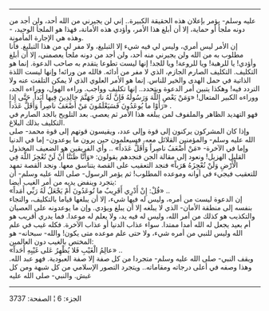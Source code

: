 ------------------------------------------------------------------------

عليه وسلم- يؤمر بإعلان هذه الحقيقة الكبيرة.. إني لن يجيرني من الله أحد،
ولن أجد من دونه ملجأ أو حماية، إلا أن أبلغ هذا الأمر، وأؤدي هذه الأمانة،
فهذا هو الملجأ الوحيد، - وهذه هي الإجارة المأمونة.  
إن الأمر ليس أمري، وليس لي فيه شيء إلا التبليغ، ولا مفر لي من هذا
التبليغ. فأنا مطلوب به من الله ولن يجيرني منه أحد، ولن أجد من دونه ملجأ
يعصمني، إلا أن أبلغ وأؤدي! يا للرهبة! ويا للروعة! ويا للجد! إنها ليست
تطوعا يتقدم به صاحب الدعوة. إنما هو التكليف. التكليف الصارم الجازم، الذي
لا مفر من أدائه. فالله من ورائه! وإنها ليست اللذة الذاتية في حمل الهدى
والخير للناس. إنما هو الأمر العلوي الذي لا يمكن التلفت عنه ولا التردد
فيه! وهكذا يتبين أمر الدعوة ويتحدد.. إنها تكليف وواجب. وراءه الهول،
ووراءه الجد، ووراءه الكبير المتعال! «وَمَنْ يَعْصِ اللَّهَ وَرَسُولَهُ فَإِنَّ لَهُ نارَ جَهَنَّمَ
خالِدِينَ فِيها أَبَداً. حَتَّى إِذا رَأَوْا ما يُوعَدُونَ فَسَيَعْلَمُونَ مَنْ أَضْعَفُ ناصِراً وَأَقَلُّ
عَدَداً» .  
فهو التهديد الظاهر والملفوف لمن يبلغه هذا الأمر ثم يعصي. بعد التلويح
بالجد الصارم في التكليف بذلك البلاغ.  
وإذا كان المشركون يركنون إلى قوة وإلى عدد، ويقيسون قوتهم إلى قوة محمد-
صلى الله عليه وسلم- والمؤمنين القلائل معه، فسيعلمون حين يرون ما يوعدون-
إما في الدنيا وإما في الآخرة- «مَنْ أَضْعَفُ ناصِراً وَأَقَلُّ عَدَداً» .. وأي الفريقين
هو الضعيف المخذول القليل الهزيل! ونعود إلى مقالة الجن فنجدهم يقولون:
«وَأَنَّا ظَنَنَّا أَنْ لَنْ نُعْجِزَ اللَّهَ فِي الْأَرْضِ وَلَنْ نُعْجِزَهُ هَرَباً» فنجد التعقيب على
القصة يتناسق معها. ونجد القصة تمهد للتعقيب فيجيء في أوانه وموعده
المطلوب! ثم يؤمر الرسول- صلى الله عليه وسلم- أن يتجرد وينفض يديه من أمر
الغيب أيضا:  
«قُلْ: إِنْ أَدْرِي أَقَرِيبٌ ما تُوعَدُونَ أَمْ يَجْعَلُ لَهُ رَبِّي أَمَداً» ..  
إن الدعوة ليست من أمره، وليس له فيها شيء، إلا أن يبلغها قياما بالتكليف،
والتجاء بنفسه إلى منطقة الأمان- الذي لا يبلغه إلا أن يبلغ ويؤدي. وإن ما
يوعدونه على العصيان والتكذيب هو كذلك من أمر الله، وليس له فيه يد، ولا
يعلم له موعدا. فما يدري أقريب هو أم بعيد يجعل له الله أمدا ممتدا. سواء
عذاب الدنيا أو عذاب الآخرة. فكله غيب في علم الله وليس للنبي من أمره شيء،
ولا حتى علم موعده متى يكون! والله- سبحانه- هو المختص بالغيب دون
العالمين:  
«عالِمُ الْغَيْبِ فَلا يُظْهِرُ عَلى غَيْبِهِ أَحَداً» ..  
ويقف النبي- صلى الله عليه وسلم- متجردا من كل صفة إلا صفة العبودية. فهو
عبد الله. وهذا وصفه في أعلى درجاته ومقاماته.. ويتجرد التصور الإسلامي من
كل شبهة ومن كل غبش. والنبي- صلى الله عليه

------------------------------------------------------------------------

الجزء: 6 ¦ الصفحة: 3737
